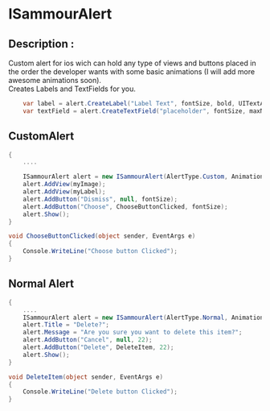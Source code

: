 # ISammourAlert

## Description : 

Custom alert for ios wich can hold any type of views and buttons placed in the order the developer wants with some basic animations (I will add more awesome animations soon).
<br/>Creates Labels and TextFields for you.
```cs
	var label = alert.CreateLabel("Label Text", fontSize, bold, UITextAlignment.Left);
	var textField = alert.CreateTextField("placeholder", fontSize, maxNumbersRange, TextFieldStyle.Numeric);
```
## CustomAlert



```cs
{
	....

	ISammourAlert alert = new ISammourAlert(AlertType.Custom, AnimationType.TopToCenter);
	alert.AddView(myImage);
	alert.AddView(myLabel);
	alert.AddButton("Dismiss", null, fontSize);
	alert.AddButton("Choose", ChooseButtonClicked, fontSize);
	alert.Show();
}

void ChooseButtonClicked(object sender, EventArgs e)
{
	Console.WriteLine("Choose button Clicked");
}
```

## Normal Alert


```cs
{
	....
	ISammourAlert alert = new ISammourAlert(AlertType.Normal, AnimationType.BottomToCenter)
	alert.Title = "Delete?";
	alert.Message = "Are you sure you want to delete this item?";
	alert.AddButton("Cancel", null, 22);
	alert.AddButton("Delete", DeleteItem, 22);
	alert.Show();
}

void DeleteItem(object sender, EventArgs e)
{
	Console.WriteLine("Delete button Clicked");
}
```